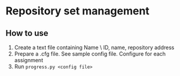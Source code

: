 # Repository set management

## How to use
1. Create a text file containing Name \\ ID, name, repository address
1. Prepare a .cfg file. See sample config file. Configure for each assignment
1. Run `progress.py <config file>`
